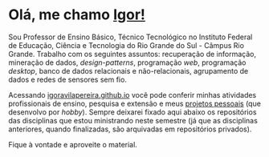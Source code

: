 # Olá, me chamo [Igor!](https://igoravilapereira.github.io/)

Sou Professor de Ensino Básico, Técnico Tecnológico no Instituto Federal de Educação, Ciência e Tecnologia do Rio Grande do Sul - Câmpus Rio Grande. 
Trabalho com os seguintes assuntos: recuperação de informação, mineração de dados, *design-patterns*, programação *web*, programação *desktop*, banco de dados relacionais e não-relacionais, agrupamento de dados e redes de sensores sem fio. 

Acessando [igoravilapereira.github.io](http://igoravilapereira.github.io) você pode conferir minhas atividades profissionais de ensino, pesquisa e extensão e meus [projetos pessoais](https://igoravilapereira.github.io/projetos_pessoais.html) (que desenvolvo por *hobby*). Sempre deixarei fixado aqui abaixo os repositórios das disciplinas que estou ministrando neste semestre (já que as disciplinas anteriores, quando finalizadas, são arquivadas em repositórios privados). 

Fique à vontade e aproveite o material.

<!-- ## Linguagens  -->
<!-- <p align="center" width="100%">
 <img class="img" src="https://github-readme-stats.vercel.app/api/top-langs/?username=IgorAvilaPereira&layout=compact&hide=HTML,CSS,Vue,Roff,Shell" />
</p> -->
